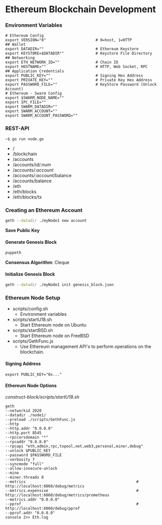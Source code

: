 # Ethereum Blockchain Development  

### Environment Variables 

```
# Ethereum Config
export VERSION="0"                      # 0=host, 1=HTTP
## Wallet
export DATADIR=""                       # Ethereum Keystore
export KEYSTORE=$DATADIR""              # Keystore File Directory
## Networking
export ETH_NETWORK_ID=""                # Chain ID
export HOSTNAME=""                      # HTTP, Web Socket, RPC
## Application Credentials
export PUBLIC_KEY=""                    # Signing Hex Address
export PRIVATE_KEY=""                   # Private Key Hex Address
export PASSWORD_FILE=""                 # KeyStore Password (Unlock Account)
# Ethereum - Swarm Config 
export $SWARM_NODE_NAME=""
export IPC_FILE=""
export SWARM_DATADIR=""
export SWARM_ACCOUNT=""
export SWARM_ACCOUNT_PASSWORD=""
```

### REST-API 

```
~$ go run node.go 
```

* / 
* /blockchain 
* /accounts 
* /accounts/id/*:num* 
* /accounts/*:account* 
* /accounts/*:account*/balance 
* /accounts/balance 
* /eth 
* /eth/blocks 
* /eth/blocks/tx 

### Creating an Ethereum Account 

```bash 
geth --datadir ./myNode1 new account  
```

**Save Public Key** 

#### Generate Genesis Block

```bash 
puppeth
```

**Consensus Algorithm**: Cleque

#### Initialize Genesis Block 

```bash 
geth --datadir ./myNode1 init genesis_block.json 
```

### Ethereum Node Setup 

* scripts/config.sh
    * Environment variables  
* scripts/startU18.sh 
    * Start Ethereum node on Ubuntu 
* scripts/startBSD.sh 
    * Start Ethereum node on FreeBSD 
* scripts/GethFunc.js 
    * Use Ethereum management API's to perform operations on the blockchain.

#### Signing Address 
 
```
export PUBLIC_KEY="0x..."
```

#### Ethereum Node Options 

*construct-block/scripts/startU18.sh* 

``` 
geth 
--networkid 2020
--datadir ./node1/
--preload ./scripts/GethFunc.js
--http
--http.addr "0.0.0.0" 
--http.port 8545
--rpccorsdomain "*"
--rpcaddr "0.0.0.0"
--rpcapi "eth,admin,rpc,txpool,net,web3,personal,miner,debug"
--unlock $PUBLIC_KEY
--password $PASSWORD_FILE
--verbosity 7
--syncmode "full"
--allow-insecure-unlock
--mine
--miner.threads 8
--metrics                                                 # http://localhost:6060/debug/metrics 
--metrics.expensive                                       # http://localhost:6060/debug/metrics/prometheus
--metrics.addr "0.0.0.0" 
--pprof                                                   # http://localhost:6060/debug/pprof  
--pprof.addr "0.0.0.0"                                    
console 2>> Eth.log
```



